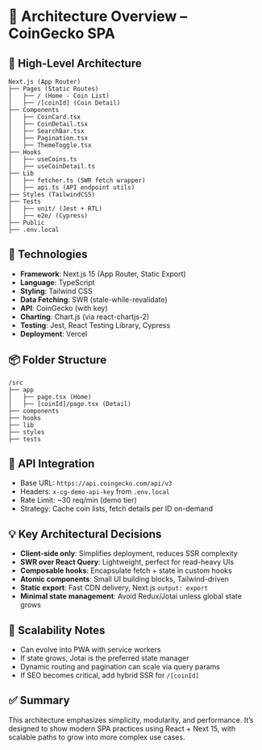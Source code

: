 # 🧱 Architecture Overview – CoinGecko SPA

## 🧭 High-Level Architecture

```
Next.js (App Router)
├── Pages (Static Routes)
│   ├── / (Home - Coin List)
│   ├── /[coinId] (Coin Detail)
├── Components
│   ├── CoinCard.tsx
│   ├── CoinDetail.tsx
│   ├── SearchBar.tsx
│   ├── Pagination.tsx
│   ├── ThemeToggle.tsx
├── Hooks
│   ├── useCoins.ts
│   ├── useCoinDetail.ts
├── Lib
│   ├── fetcher.ts (SWR fetch wrapper)
│   ├── api.ts (API endpoint utils)
├── Styles (TailwindCSS)
├── Tests
│   ├── unit/ (Jest + RTL)
│   ├── e2e/ (Cypress)
├── Public
├── .env.local
```

## 🧩 Technologies

- **Framework**: Next.js 15 (App Router, Static Export)
- **Language**: TypeScript
- **Styling**: Tailwind CSS
- **Data Fetching**: SWR (stale-while-revalidate)
- **API**: CoinGecko (with key)
- **Charting**: Chart.js (via react-chartjs-2)
- **Testing**: Jest, React Testing Library, Cypress
- **Deployment**: Vercel

## 📦 Folder Structure

```
/src
├── app
│   ├── page.tsx (Home)
│   ├── [coinId]/page.tsx (Detail)
├── components
├── hooks
├── lib
├── styles
├── tests
```

## 🔌 API Integration

- Base URL: `https://api.coingecko.com/api/v3`
- Headers: `x-cg-demo-api-key` from `.env.local`
- Rate Limit: ~30 req/min (demo tier)
- Strategy: Cache coin lists, fetch details per ID on-demand

## 💡 Key Architectural Decisions

- **Client-side only**: Simplifies deployment, reduces SSR complexity
- **SWR over React Query**: Lightweight, perfect for read-heavy UIs
- **Composable hooks**: Encapsulate fetch + state in custom hooks
- **Atomic components**: Small UI building blocks, Tailwind-driven
- **Static export**: Fast CDN delivery, Next.js `output: export`
- **Minimal state management**: Avoid Redux/Jotai unless global state grows

## 🚧 Scalability Notes

- Can evolve into PWA with service workers
- If state grows, Jotai is the preferred state manager
- Dynamic routing and pagination can scale via query params
- If SEO becomes critical, add hybrid SSR for `/[coinId]`

## ✅ Summary

This architecture emphasizes simplicity, modularity, and performance. It’s designed to show modern SPA practices using React + Next 15, with scalable paths to grow into more complex use cases.
